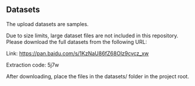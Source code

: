 ## Datasets

The upload datasets are samples.

Due to size limits, large dataset files are not included in this repository.
Please download the full datasets from the following URL:

Link: https://pan.baidu.com/s/1KzNaU86fZ68Olz9cvcz_xw

Extraction code: 5j7w

After downloading, place the files in the datasets/ folder in the project root.
